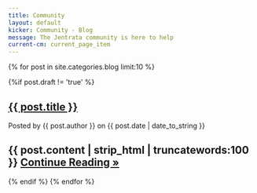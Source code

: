 ```yaml
---
title: Community
layout: default
kicker: Community - Blog
message: The Jentrata community is here to help
current-cm: current_page_item
---
```


{% for post in site.categories.blog limit:10 %}

{%if post.draft != 'true' %}

 <h2><a href="{{ post.url }}">{{ post.title }}</a></h2>
 
 <div class="posted">Posted by <span class="author">{{ post.author }}</span> on {{ post.date | date_to_string }}</div>

{{ post.content | strip_html | truncatewords:100 }}
 <a href="{{ post.url }}" title="Continue Reading">Continue Reading &raquo;</a>
-------------
{% endif %}
{% endfor %}

